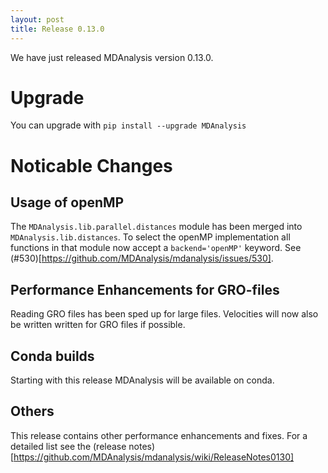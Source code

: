 ```yaml
---
layout: post
title: Release 0.13.0
---
```


We have just released MDAnalysis version 0.13.0.

# Upgrade

You can upgrade with `pip install --upgrade MDAnalysis`

# Noticable Changes

## Usage of openMP

The `MDAnalysis.lib.parallel.distances` module has been merged into
`MDAnalysis.lib.distances`. To select the openMP implementation all functions in
that module now accept a `backend='openMP'` keyword. See
(#530)[https://github.com/MDAnalysis/mdanalysis/issues/530].

## Performance Enhancements for GRO-files

Reading GRO files has been sped up for large files. Velocities will now also be
written written for GRO files if possible.

## Conda builds

Starting with this release MDAnalysis will be available on conda.

## Others

This release contains other performance enhancements and fixes. For a detailed
list see the (release
notes)[https://github.com/MDAnalysis/mdanalysis/wiki/ReleaseNotes0130]
